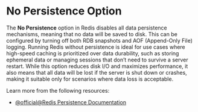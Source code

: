 # No Persistence Option

The **No Persistence** option in Redis disables all data persistence mechanisms, meaning that no data will be saved to disk. This can be configured by turning off both RDB snapshots and AOF (Append-Only File) logging. Running Redis without persistence is ideal for use cases where high-speed caching is prioritized over data durability, such as storing ephemeral data or managing sessions that don’t need to survive a server restart. While this option reduces disk I/O and maximizes performance, it also means that all data will be lost if the server is shut down or crashes, making it suitable only for scenarios where data loss is acceptable.

Learn more from the following resources:

- [@official@Redis Persistence Documentation](https://redis.io/docs/latest/operate/oss_and_stack/management/persistence/)